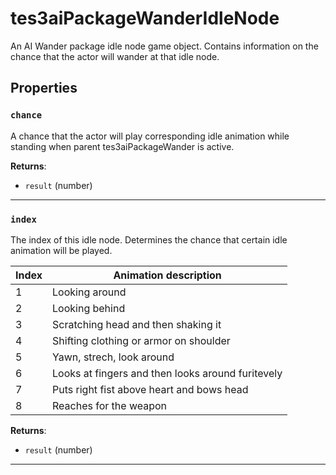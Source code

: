 <!---
	This file is autogenerated. Do not edit this file manually. Your changes will be ignored.
	More information: https://github.com/MWSE/MWSE/tree/master/docs
-->

# tes3aiPackageWanderIdleNode

An AI Wander package idle node game object. Contains information on the chance that the actor will wander at that idle node.

## Properties

### `chance`

A chance that the actor will play corresponding idle animation while standing when parent tes3aiPackageWander is active.

**Returns**:

* `result` (number)

***

### `index`

The index of this idle node. Determines the chance that certain idle animation will be played.

Index | Animation description
----- | -------------------------------------------------
1     | Looking around
2     | Looking behind
3     | Scratching head and then shaking it
4     | Shifting clothing or armor on shoulder
5     | Yawn, strech, look around
6     | Looks at fingers and then looks around furitevely
7     | Puts right fist above heart and bows head
8     | Reaches for the weapon


**Returns**:

* `result` (number)

***

